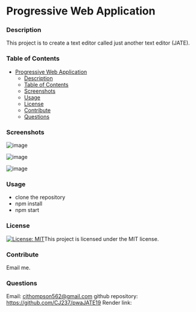 # Progressive Web Application

### Description

This project is to create a text editor called just another text editor (JATE).

### Table of Contents

- [Progressive Web Application](#progressive-web-application)
    - [Description](#description)
    - [Table of Contents](#table-of-contents)
    - [Screenshots](#screenshots)
    - [Usage](#usage)
    - [License](#license)
    - [Contribute](#contribute)
    - [Questions](#questions)

### Screenshots

![image](https://github.com/user-attachments/assets/dd3b24fd-ddc1-4a2a-8be5-1b3fcbb2dbee)

![image](https://github.com/user-attachments/assets/c435d35a-897c-4d37-bfd6-f6f625cb4d60)

![image](https://github.com/user-attachments/assets/5d53abe7-5d13-4528-9dc4-24d41bd9605b)

### Usage

 * clone the repository
 * npm install
 * npm start


### License

[![License: MIT](https://img.shields.io/badge/License-MIT-yellow.svg)](https://opensource.org/licenses/MIT)This project is licensed under the MIT license.


### Contribute

Email me.

### Questions

Email: cjthompson562@gmail.com
github repository: https://github.com/CJ237/pwaJATE19
Render link: 
